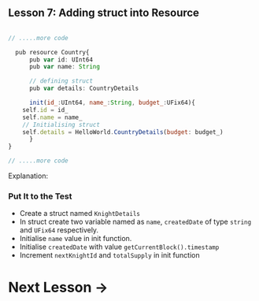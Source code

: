 ## **Lesson 7: Adding struct into Resource**

```jsx

// .....more code

  pub resource Country{
      pub var id: UInt64
      pub var name: String

      // defining struct
      pub var details: CountryDetails

      init(id_:UInt64, name_:String, budget_:UFix64){
	self.id = id_
	self.name = name_
	// Initialising struct
	self.details = HelloWorld.CountryDetails(budget: budget_)
      }
}

// .....more code
```

Explanation:

### Put It to the Test

- Create a struct named `KnightDetails`
- In struct create two variable named as `name`, `createdDate` of type `string` and `UFix64` respectively.
- Initialise `name` value in init function.
- Initialise `createdDate` with value `getCurrentBlock().timestamp`
- Increment `nextKnightId` and `totalSupply` in init function

# Next Lesson →
